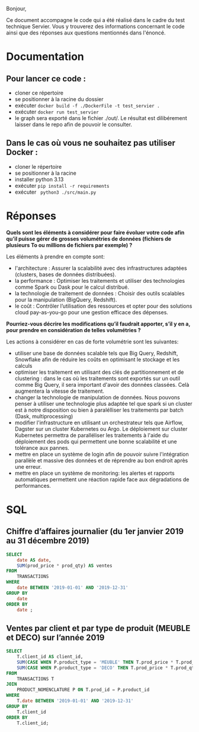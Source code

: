 Bonjour, 

Ce document accompagne le code qui a été réalisé dans le cadre du test technique Servier. Vous y trouverez des informations concernant le code ainsi que des réponses aux questions mentionnés dans l'énoncé. 

# Documentation 

## Pour lancer ce code :
- cloner ce répertoire
- se positionner à la racine du dossier
- exécuter `docker build -f ./DockerFile -t test_servier .`
- exécuter `docker run test_servier`
- le graph sera exporté dans le fichier ./out/. Le résultat est dilibérement laisser dans le repo afin de pouvoir le consulter.

## Dans le cas où vous ne souhaitez pas utiliser Docker :
- cloner le répertoire
- se positionner à la racine
- installer python 3.13
- exécuter `pip install -r requirements`
- exécuter ` python3 ./src/main.py`

# Réponses

**Quels sont les éléments à considérer pour faire évoluer votre code afin qu’il puisse gérer de grosses
volumétries de données (fichiers de plusieurs To ou millions de fichiers par exemple) ?**

Les éléments à prendre en compte sont:
- l'architecture : Assurer la scalabilité avec des infrastructures adaptées (clusters, bases de données distribuées).
- la performance : Optimiser les traitements et utiliser des technologies comme Spark ou Dask pour le calcul distribué.
- la technologie de traitement de données : Choisir des outils scalables pour la manipulation (BigQuery, Redshift).
- le coût : Contrôler l’utilisation des ressources et opter pour des solutions cloud pay-as-you-go pour une gestion efficace des dépenses.

**Pourriez-vous décrire les modifications qu’il faudrait apporter, s’il y en a, pour prendre en considération de
telles volumétries ?**

Les actions à considérer en cas de forte volumétrie sont les suivantes:
- utiliser une base de données scalable tels que Big Query, Redshift, Snowflake afin de réduire les coûts en optimisant le stockage et les calculs
- optimiser les traitement en utilisant des clés de partitionnement et de clustering : dans le cas où les traitements sont exportés sur un outil comme Big Query, il sera important d'avoir des données classées. Celà augmentera la vitesse de traitement.
- changer la technologie de manipulation de données. Nous pouvons penser à utiliser une technologie plus adaptée tel que spark si un cluster est à notre disposition ou bien à paralélliser les traitements par batch (Dask, multiprocessing)
- modifier l'infrastructure en utilisant un orchestrateur tels que Airflow, Dagster sur un cluster Kubernetes ou Argo. Le déploiement sur cluster Kubernetes permettra de paralléliser les traitements à l'aide du déploiement des pods qui permettent une bonne scalabilité et une tolérance aux pannes.
- mettre en place un système de login afin de pouvoir suivre l'intégration parallèle et massive des données et de réprendre au bon endroit après une erreur.
- mettre en place un système de monitoring: les alertes et rapports automatiques permettent une réaction rapide face aux dégradations de performances.

# SQL

## Chiffre d’affaires journalier (du 1er janvier 2019 au 31 décembre 2019)

```sql
SELECT 
    date AS date, 
    SUM(prod_price * prod_qty) AS ventes 
FROM 
    TRANSACTIONS 
WHERE 
    date BETWEEN '2019-01-01' AND '2019-12-31' 
GROUP BY 
    date 
ORDER BY 
    date ;
```

## Ventes par client et par type de produit (MEUBLE et DECO) sur l’année 2019

```sql
SELECT 
    T.client_id AS client_id,
    SUM(CASE WHEN P.product_type = 'MEUBLE' THEN T.prod_price * T.prod_qty ELSE 0 END) AS ventes_meuble,
    SUM(CASE WHEN P.product_type = 'DECO' THEN T.prod_price * T.prod_qty ELSE 0 END) AS ventes_deco
FROM 
    TRANSACTIONS T
JOIN 
    PRODUCT_NOMENCLATURE P ON T.prod_id = P.product_id
WHERE 
    T.date BETWEEN '2019-01-01' AND '2019-12-31'
GROUP BY 
    T.client_id
ORDER BY 
    T.client_id;
```
